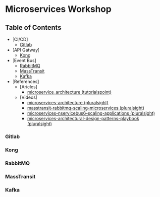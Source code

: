 # Microservices Workshop

## Table of Contents

- [CI/CD]
  - [Gitlab](#gitlab)
- [API Gatway]
  - [Kong](#kong)
- [Event Bus]
  - [RabbitMQ](#rabbitmq)
  - [MassTransit](#masstransit)
  - [Kafka](#kafka)
- [References]
  - [Aricles]
    - [microservice_architecture (tutorialspoint)](https://www.tutorialspoint.com/microservice_architecture/microservice_architecture_tutorial.pdf)
  - [Videos]
    - [microservices-architecture (pluralsight)](https://app.pluralsight.com/library/courses/microservices-architecture/table-of-contents)
    - [masstransit-rabbitmq-scaling-microservices (pluralsight)](https://app.pluralsight.com/library/courses/masstransit-rabbitmq-scaling-microservices/table-of-contents)
    - [microservices-nservicebus6-scaling-applications (pluralsight)](https://app.pluralsight.com/library/courses/microservices-nservicebus6-scaling-applications/table-of-contents)
    - [microservices-architectural-design-patterns-playbook (pluralsight)](https://app.pluralsight.com/library/courses/microservices-architectural-design-patterns-playbook/table-of-contents)

### Gitlab

### Kong

### RabbitMQ

### MassTransit

### Kafka

